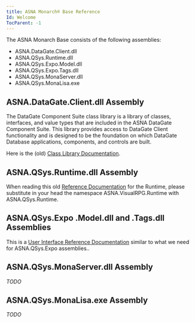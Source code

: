 ```yaml
---
title: ASNA Monarch® Base Reference
Id: Welcome
TocParent: -1
---
```


The ASNA Monarch Base consists of the following assemblies:
- ASNA.DataGate.Client.dll
- ASNA.QSys.Runtime.dll
- ASNA.QSys.Expo.Model.dll
- ASNA.QSys.Expo.Tags.dll
- ASNA.QSys.MonaServer.dll
- ASNA.QSys.MonaLisa.exe

## ASNA.DataGate.Client.dll Assembly
The DataGate Component Suite class library is a library of classes, interfaces, and value types that are included in the ASNA DataGate Component Suite. This library provides access to DataGate Client functionality and is designed to be the foundation on which DataGate Database applications, components, and controls are built.

Here is the (old) [Class Library Documentation](https://docs.asna.com/documentation/Help160/DCS/_HTML/Welcome.htm).

## ASNA.QSys.Runtime.dll Assembly
When reading this old [Reference Documentation](https://docs.asna.com/documentation/Help160/AVRRuntime/_HTML/arASNAVisualRPGRuntimeNamespace.htm
) for the Runtime, please substitute in your head the namespace ASNA.VisualRPG.Runtime with ASNA.QSys.Runtime.


## ASNA.QSys.Expo .Model.dll and .Tags.dll Assemblies
This is a [User Interface Reference Documentation](https://docs.asna.com/documentation/Help160/MonarchFX/_HTML/amfReferenceMain.htm) similar to what we need for ASNA.QSys.Expo assemblies..

## ASNA.QSys.MonaServer.dll Assembly
*TODO*

## ASNA.QSys.MonaLisa.exe Assembly
*TODO*

